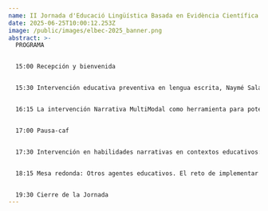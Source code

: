 ```yaml
---
name: II Jornada d'Educació Lingüística Basada en Evidència Científica
date: 2025-06-25T10:00:12.253Z
image: /public/images/elbec-2025_banner.png
abstract: >-
  P﻿ROGRAMA


  1﻿5:00 Recepción y bienvenida


  1﻿5:30 Intervención educativa preventiva en lengua escrita, Naymé Salas, IP elbec, UAB


  1﻿6:15 La intervención Narrativa MultiModal como herramienta para potenciar las habilidades orales de los niños, Júlia Florit, UPF


  1﻿7:00 Pausa-caf


  1﻿7:30 Intervención en habilidades narrativas en contextos educativos: un sistema de apoyos de múltiples niveles, Víctor Acosta, Univ. de La Laguna


  1﻿8:15 Mesa redonda: Otros agentes educativos. El reto de implementar evidencia científica en las decisiones educativas, Joan Cuevas, Fundació Bofill; Anna Llauradó, docente e investigadora; Jordi Serarols, subdirector general de Investigación y Cultura Digital, Dept. d’Educació


  1﻿9:30 Cierre de la Jornada
---
```

